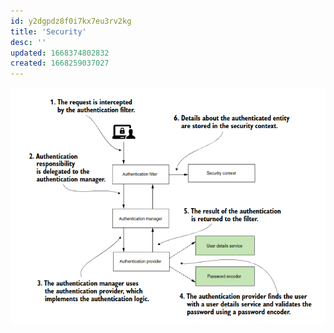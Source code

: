 ```yaml
---
id: y2dgpdz8f0i7kx7eu3rv2kg
title: 'Security'
desc: ''
updated: 1668374802832
created: 1668259037027
---
```


![Security filter chain](assets/images/spring-security-filters-schema.png)